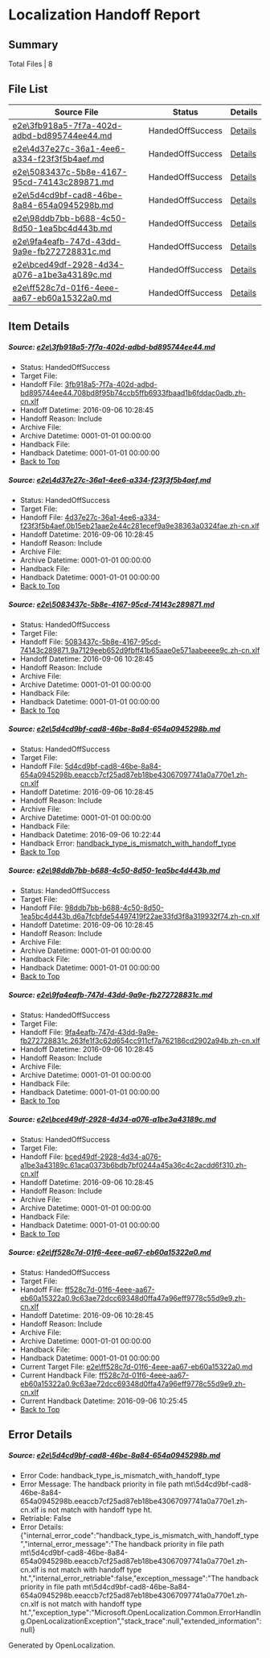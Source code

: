 # <a name='report-top'></a> Localization Handoff Report

## Summary
 Total Files | 8

## File List
 Source File | Status | Details 
 ----------- | ------ | ------- 
 [e2e\3fb918a5-7f7a-402d-adbd-bd895744ee44.md](https://github.com/OpenLocalizationTestOrg/ol-test0/blob/2d794a9c4471e1eedeefba652ef75f43c7eff2e0/e2e/3fb918a5-7f7a-402d-adbd-bd895744ee44.md) | HandedOffSuccess | [Details](#2f79672f624c53d0a0c684a18cd7f5b2c836e5691)
 [e2e\4d37e27c-36a1-4ee6-a334-f23f3f5b4aef.md](https://github.com/OpenLocalizationTestOrg/ol-test0/blob/f09f1939a91fb16960937c431dd9c888a9fd5fb2/e2e/4d37e27c-36a1-4ee6-a334-f23f3f5b4aef.md) | HandedOffSuccess | [Details](#5a24c4f153bb0f3d5c9978df19e11666dbba89782)
 [e2e\5083437c-5b8e-4167-95cd-74143c289871.md](https://github.com/OpenLocalizationTestOrg/ol-test0/blob/206824033ea3dad0b09eead01b6e9015baaca394/e2e/5083437c-5b8e-4167-95cd-74143c289871.md) | HandedOffSuccess | [Details](#ff86c9f7c9ea284fed5f17cd451b0795aaf26f6a3)
 [e2e\5d4cd9bf-cad8-46be-8a84-654a0945298b.md](https://github.com/OpenLocalizationTestOrg/ol-test0/blob/0f2f9dec741a86f293010cbd7f3bcee8e4c44e15/e2e/5d4cd9bf-cad8-46be-8a84-654a0945298b.md) | HandedOffSuccess | [Details](#8a4ccc2befdd5956f5d3515dc1bd6735b7fdaa4b6)
 [e2e\98ddb7bb-b688-4c50-8d50-1ea5bc4d443b.md](https://github.com/OpenLocalizationTestOrg/ol-test0/blob/62eac397d9f05ad57bfaed5c790fcc9381652d1c/e2e/98ddb7bb-b688-4c50-8d50-1ea5bc4d443b.md) | HandedOffSuccess | [Details](#260ff5095fd78d03f7ece40ad7750c9c260f8cdc10)
 [e2e\9fa4eafb-747d-43dd-9a9e-fb272728831c.md](https://github.com/OpenLocalizationTestOrg/ol-test0/blob/16bb27b6065276ff2828f25cbb5271416be25c9a/e2e/9fa4eafb-747d-43dd-9a9e-fb272728831c.md) | HandedOffSuccess | [Details](#cdad9d8c50c8f09f77c2a7eada7c7ad2233deceb11)
 [e2e\bced49df-2928-4d34-a076-a1be3a43189c.md](https://github.com/OpenLocalizationTestOrg/ol-test0/blob/5e03519a023451d33c9e3a4f358eac958f194e0e/e2e/bced49df-2928-4d34-a076-a1be3a43189c.md) | HandedOffSuccess | [Details](#4978008c5421bf26c72d3e0fbfb3b5583802887313)
 [e2e\ff528c7d-01f6-4eee-aa67-eb60a15322a0.md](https://github.com/OpenLocalizationTestOrg/ol-test0/blob/42f9b80686298de6012ce49e5d0f2d389c3aef95/e2e/ff528c7d-01f6-4eee-aa67-eb60a15322a0.md) | HandedOffSuccess | [Details](#dfa553b7f933ce4eb230706158fbf0e57289a19b15)

## Item Details
##### <a name='2f79672f624c53d0a0c684a18cd7f5b2c836e5691'></a> Source: [e2e\3fb918a5-7f7a-402d-adbd-bd895744ee44.md](https://github.com/OpenLocalizationTestOrg/ol-test0/blob/2d794a9c4471e1eedeefba652ef75f43c7eff2e0/e2e/3fb918a5-7f7a-402d-adbd-bd895744ee44.md)
* Status: HandedOffSuccess
* Target File: 
* Handoff File: [3fb918a5-7f7a-402d-adbd-bd895744ee44.708bd8f95b74ccb5ffb6933fbaad1b6fddac0adb.zh-cn.xlf](https://github.com/OpenLocalizationTestOrg/ol-test0-handoff/blob/d101e9b1c1dc1fa7cdbe18a9bb9611ec484f8e22/ol-handoff/OpenLocalizationTestOrg/ol-test0-zhcn/ci/mt/3fb918a5-7f7a-402d-adbd-bd895744ee44.708bd8f95b74ccb5ffb6933fbaad1b6fddac0adb.zh-cn.xlf)
* Handoff Datetime: 2016-09-06 10:28:45
* Handoff Reason: Include
* Archive File: 
* Archive Datetime: 0001-01-01 00:00:00
* Handback File: 
* Handback Datetime: 0001-01-01 00:00:00
* [Back to Top](#report-top)

##### <a name='5a24c4f153bb0f3d5c9978df19e11666dbba89782'></a> Source: [e2e\4d37e27c-36a1-4ee6-a334-f23f3f5b4aef.md](https://github.com/OpenLocalizationTestOrg/ol-test0/blob/f09f1939a91fb16960937c431dd9c888a9fd5fb2/e2e/4d37e27c-36a1-4ee6-a334-f23f3f5b4aef.md)
* Status: HandedOffSuccess
* Target File: 
* Handoff File: [4d37e27c-36a1-4ee6-a334-f23f3f5b4aef.0b15eb21aae2e44c281ecef9a9e38363a0324fae.zh-cn.xlf](https://github.com/OpenLocalizationTestOrg/ol-test0-handoff/blob/d101e9b1c1dc1fa7cdbe18a9bb9611ec484f8e22/ol-handoff/OpenLocalizationTestOrg/ol-test0-zhcn/ci/mt/4d37e27c-36a1-4ee6-a334-f23f3f5b4aef.0b15eb21aae2e44c281ecef9a9e38363a0324fae.zh-cn.xlf)
* Handoff Datetime: 2016-09-06 10:28:45
* Handoff Reason: Include
* Archive File: 
* Archive Datetime: 0001-01-01 00:00:00
* Handback File: 
* Handback Datetime: 0001-01-01 00:00:00
* [Back to Top](#report-top)

##### <a name='ff86c9f7c9ea284fed5f17cd451b0795aaf26f6a3'></a> Source: [e2e\5083437c-5b8e-4167-95cd-74143c289871.md](https://github.com/OpenLocalizationTestOrg/ol-test0/blob/206824033ea3dad0b09eead01b6e9015baaca394/e2e/5083437c-5b8e-4167-95cd-74143c289871.md)
* Status: HandedOffSuccess
* Target File: 
* Handoff File: [5083437c-5b8e-4167-95cd-74143c289871.9a7129eeb652d9fbff41b65aae0e571aabeeee9c.zh-cn.xlf](https://github.com/OpenLocalizationTestOrg/ol-test0-handoff/blob/d101e9b1c1dc1fa7cdbe18a9bb9611ec484f8e22/ol-handoff/OpenLocalizationTestOrg/ol-test0-zhcn/ci/mt/5083437c-5b8e-4167-95cd-74143c289871.9a7129eeb652d9fbff41b65aae0e571aabeeee9c.zh-cn.xlf)
* Handoff Datetime: 2016-09-06 10:28:45
* Handoff Reason: Include
* Archive File: 
* Archive Datetime: 0001-01-01 00:00:00
* Handback File: 
* Handback Datetime: 0001-01-01 00:00:00
* [Back to Top](#report-top)

##### <a name='8a4ccc2befdd5956f5d3515dc1bd6735b7fdaa4b6'></a> Source: [e2e\5d4cd9bf-cad8-46be-8a84-654a0945298b.md](https://github.com/OpenLocalizationTestOrg/ol-test0/blob/0f2f9dec741a86f293010cbd7f3bcee8e4c44e15/e2e/5d4cd9bf-cad8-46be-8a84-654a0945298b.md)
* Status: HandedOffSuccess
* Target File: 
* Handoff File: [5d4cd9bf-cad8-46be-8a84-654a0945298b.eeaccb7cf25ad87eb18be43067097741a0a770e1.zh-cn.xlf](https://github.com/OpenLocalizationTestOrg/ol-test0-handoff/blob/d101e9b1c1dc1fa7cdbe18a9bb9611ec484f8e22/ol-handoff/OpenLocalizationTestOrg/ol-test0-zhcn/ci/mt/5d4cd9bf-cad8-46be-8a84-654a0945298b.eeaccb7cf25ad87eb18be43067097741a0a770e1.zh-cn.xlf)
* Handoff Datetime: 2016-09-06 10:28:45
* Handoff Reason: Include
* Archive File: 
* Archive Datetime: 0001-01-01 00:00:00
* Handback File: 
* Handback Datetime: 2016-09-06 10:22:44
* Handback Error: [handback_type_is_mismatch_with_handoff_type](#8a4ccc2befdd5956f5d3515dc1bd6735b7fdaa4b6handback_type_is_mismatch_with_handoff_type)
* [Back to Top](#report-top)

##### <a name='260ff5095fd78d03f7ece40ad7750c9c260f8cdc10'></a> Source: [e2e\98ddb7bb-b688-4c50-8d50-1ea5bc4d443b.md](https://github.com/OpenLocalizationTestOrg/ol-test0/blob/62eac397d9f05ad57bfaed5c790fcc9381652d1c/e2e/98ddb7bb-b688-4c50-8d50-1ea5bc4d443b.md)
* Status: HandedOffSuccess
* Target File: 
* Handoff File: [98ddb7bb-b688-4c50-8d50-1ea5bc4d443b.d6a7fcbfde54497419f22ae33fd3f8a319932f74.zh-cn.xlf](https://github.com/OpenLocalizationTestOrg/ol-test0-handoff/blob/d101e9b1c1dc1fa7cdbe18a9bb9611ec484f8e22/ol-handoff/OpenLocalizationTestOrg/ol-test0-zhcn/ci/mt/98ddb7bb-b688-4c50-8d50-1ea5bc4d443b.d6a7fcbfde54497419f22ae33fd3f8a319932f74.zh-cn.xlf)
* Handoff Datetime: 2016-09-06 10:28:45
* Handoff Reason: Include
* Archive File: 
* Archive Datetime: 0001-01-01 00:00:00
* Handback File: 
* Handback Datetime: 0001-01-01 00:00:00
* [Back to Top](#report-top)

##### <a name='cdad9d8c50c8f09f77c2a7eada7c7ad2233deceb11'></a> Source: [e2e\9fa4eafb-747d-43dd-9a9e-fb272728831c.md](https://github.com/OpenLocalizationTestOrg/ol-test0/blob/16bb27b6065276ff2828f25cbb5271416be25c9a/e2e/9fa4eafb-747d-43dd-9a9e-fb272728831c.md)
* Status: HandedOffSuccess
* Target File: 
* Handoff File: [9fa4eafb-747d-43dd-9a9e-fb272728831c.263fe1f3c62d654cc911cf7a762186cd2902a94b.zh-cn.xlf](https://github.com/OpenLocalizationTestOrg/ol-test0-handoff/blob/d101e9b1c1dc1fa7cdbe18a9bb9611ec484f8e22/ol-handoff/OpenLocalizationTestOrg/ol-test0-zhcn/ci/mt/9fa4eafb-747d-43dd-9a9e-fb272728831c.263fe1f3c62d654cc911cf7a762186cd2902a94b.zh-cn.xlf)
* Handoff Datetime: 2016-09-06 10:28:45
* Handoff Reason: Include
* Archive File: 
* Archive Datetime: 0001-01-01 00:00:00
* Handback File: 
* Handback Datetime: 0001-01-01 00:00:00
* [Back to Top](#report-top)

##### <a name='4978008c5421bf26c72d3e0fbfb3b5583802887313'></a> Source: [e2e\bced49df-2928-4d34-a076-a1be3a43189c.md](https://github.com/OpenLocalizationTestOrg/ol-test0/blob/5e03519a023451d33c9e3a4f358eac958f194e0e/e2e/bced49df-2928-4d34-a076-a1be3a43189c.md)
* Status: HandedOffSuccess
* Target File: 
* Handoff File: [bced49df-2928-4d34-a076-a1be3a43189c.61aca0373b6bdb7bf0244a45a36c4c2acdd6f310.zh-cn.xlf](https://github.com/OpenLocalizationTestOrg/ol-test0-handoff/blob/d101e9b1c1dc1fa7cdbe18a9bb9611ec484f8e22/ol-handoff/OpenLocalizationTestOrg/ol-test0-zhcn/ci/mt/bced49df-2928-4d34-a076-a1be3a43189c.61aca0373b6bdb7bf0244a45a36c4c2acdd6f310.zh-cn.xlf)
* Handoff Datetime: 2016-09-06 10:28:45
* Handoff Reason: Include
* Archive File: 
* Archive Datetime: 0001-01-01 00:00:00
* Handback File: 
* Handback Datetime: 0001-01-01 00:00:00
* [Back to Top](#report-top)

##### <a name='dfa553b7f933ce4eb230706158fbf0e57289a19b15'></a> Source: [e2e\ff528c7d-01f6-4eee-aa67-eb60a15322a0.md](https://github.com/OpenLocalizationTestOrg/ol-test0/blob/42f9b80686298de6012ce49e5d0f2d389c3aef95/e2e/ff528c7d-01f6-4eee-aa67-eb60a15322a0.md)
* Status: HandedOffSuccess
* Target File: 
* Handoff File: [ff528c7d-01f6-4eee-aa67-eb60a15322a0.9c63ae72dcc69348d0ffa47a96eff9778c55d9e9.zh-cn.xlf](https://github.com/OpenLocalizationTestOrg/ol-test0-handoff/blob/d101e9b1c1dc1fa7cdbe18a9bb9611ec484f8e22/ol-handoff/OpenLocalizationTestOrg/ol-test0-zhcn/ci/mt/ff528c7d-01f6-4eee-aa67-eb60a15322a0.9c63ae72dcc69348d0ffa47a96eff9778c55d9e9.zh-cn.xlf)
* Handoff Datetime: 2016-09-06 10:28:45
* Handoff Reason: Include
* Archive File: 
* Archive Datetime: 0001-01-01 00:00:00
* Handback File: 
* Handback Datetime: 0001-01-01 00:00:00
* Current Target File: [e2e\ff528c7d-01f6-4eee-aa67-eb60a15322a0.md](https://github.com/OpenLocalizationTestOrg/ol-test0-zhcn/blob/0aea5fc712228c5e1a0060f332e6938976d6e9c9/e2e/ff528c7d-01f6-4eee-aa67-eb60a15322a0.md)
* Current Handback File: [ff528c7d-01f6-4eee-aa67-eb60a15322a0.9c63ae72dcc69348d0ffa47a96eff9778c55d9e9.zh-cn.xlf](https://github.com/OpenLocalizationTestOrg/ol-test0-handback/blob/dad67b8d0bb86f07fd32b102f5b7b220eee279df/ol-handback/OpenLocalizationTestOrg/ol-test0-zhcn/ci/ff528c7d-01f6-4eee-aa67-eb60a15322a0.9c63ae72dcc69348d0ffa47a96eff9778c55d9e9.zh-cn.xlf)
* Current Handback Datetime: 2016-09-06 10:25:45
* [Back to Top](#report-top)


## Error Details
##### <a name='8a4ccc2befdd5956f5d3515dc1bd6735b7fdaa4b6handback_type_is_mismatch_with_handoff_type'></a> Source: [e2e\5d4cd9bf-cad8-46be-8a84-654a0945298b.md](#8a4ccc2befdd5956f5d3515dc1bd6735b7fdaa4b6)
* Error Code: handback_type_is_mismatch_with_handoff_type
* Error Message: The handback priority in file path mt\5d4cd9bf-cad8-46be-8a84-654a0945298b.eeaccb7cf25ad87eb18be43067097741a0a770e1.zh-cn.xlf is not match with handoff type ht.
* Retriable: False
* Error Details: {"internal_error_code":"handback_type_is_mismatch_with_handoff_type","internal_error_message":"The handback priority in file path mt\\5d4cd9bf-cad8-46be-8a84-654a0945298b.eeaccb7cf25ad87eb18be43067097741a0a770e1.zh-cn.xlf is not match with handoff type ht.","internal_error_retriable":false,"exception_message":"The handback priority in file path mt\\5d4cd9bf-cad8-46be-8a84-654a0945298b.eeaccb7cf25ad87eb18be43067097741a0a770e1.zh-cn.xlf is not match with handoff type ht.","exception_type":"Microsoft.OpenLocalization.Common.ErrorHandling.OpenLocalizationException","stack_trace":null,"extended_information":null}


Generated by OpenLocalization.

